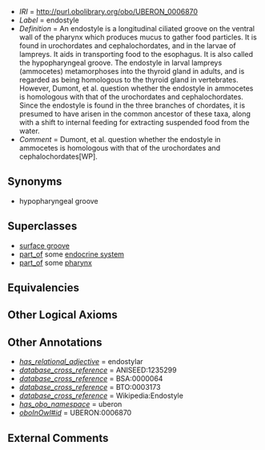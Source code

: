  * *IRI* = http://purl.obolibrary.org/obo/UBERON_0006870
 * *Label* = endostyle
 * *Definition* = An endostyle is a longitudinal ciliated groove on the ventral wall of the pharynx which produces mucus to gather food particles. It is found in urochordates and cephalochordates, and in the larvae of lampreys. It aids in transporting food to the esophagus. It is also called the hypopharyngeal groove. The endostyle in larval lampreys (ammocetes) metamorphoses into the thyroid gland in adults, and is regarded as being homologous to the thyroid gland in vertebrates. However, Dumont, et al. question whether the endostyle in ammocetes is homologous with that of the urochordates and cephalochordates. Since the endostyle is found in the three branches of chordates, it is presumed to have arisen in the common ancestor of these taxa, along with a shift to internal feeding for extracting suspended food from the water.
 * *Comment* = Dumont, et al. question whether the endostyle in ammocetes is homologous with that of the urochordates and cephalochordates[WP].

## Synonyms

 * hypopharyngeal groove

## Superclasses

 * [surface groove](../../UBERON/46/UBERON_0006846.md)
 * [part_of](../../BFO/50/BFO_0000050.md) some [endocrine system](../../UBERON/49/UBERON_0000949.md)
 * [part_of](../../BFO/50/BFO_0000050.md) some [pharynx](../../UBERON/62/UBERON_0006562.md)

## Equivalencies


## Other Logical Axioms


## Other Annotations

 * *[has_relational_adjective](../../UBPROP/07/UBPROP_0000007.md)* = endostylar
 * *[database_cross_reference](../../ef/oboInOwl#hasDbXref.md)* = ANISEED:1235299
 * *[database_cross_reference](../../ef/oboInOwl#hasDbXref.md)* = BSA:0000064
 * *[database_cross_reference](../../ef/oboInOwl#hasDbXref.md)* = BTO:0003173
 * *[database_cross_reference](../../ef/oboInOwl#hasDbXref.md)* = Wikipedia:Endostyle
 * *[has_obo_namespace](../../ce/oboInOwl#hasOBONamespace.md)* = uberon
 * *[oboInOwl#id](../../id/oboInOwl#id.md)* = UBERON:0006870

## External Comments

